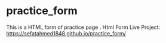 # practice_form
This is a HTML form of practice page .
Html Form Live Project: https://sefatahmed1848.github.io/practice_form/
